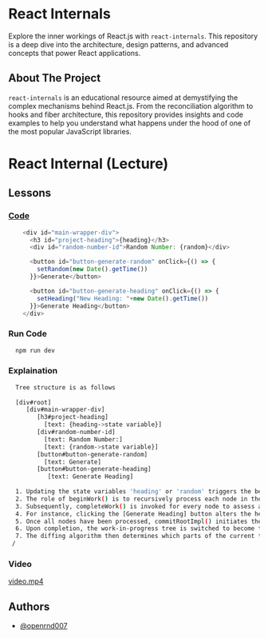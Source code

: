 # React Internals

Explore the inner workings of React.js with `react-internals`. This repository is a deep dive into the architecture, design patterns, and advanced concepts that power React applications.

## About The Project

`react-internals` is an educational resource aimed at demystifying the complex mechanisms behind React.js. From the reconciliation algorithm to hooks and fiber architecture, this repository provides insights and code examples to help you understand what happens under the hood of one of the most popular JavaScript libraries.

# React Internal (Lecture)

## Lessons
### [Code](https://github.com/OpenRnD007/react-internals/tree/main/src/App.jsx)
```js
    <div id="main-wrapper-div">
      <h3 id="project-heading">{heading}</h3>
      <div id="random-number-id">Random Number: {random}</div>

      <button id="button-generate-random" onClick={() => {
        setRandom(new Date().getTime())
      }}>Generate</button>

      <button id="button-generate-heading" onClick={() => {
        setHeading("New Heading: "+new Date().getTime())
      }}>Generate Heading</button>
    </div>
```



### Run Code

```bash
  npm run dev
```



### Explaination
```bash
  Tree structure is as follows
  
  [div#root]
     [div#main-wrapper-div]
        [h3#project-heading]
          [text: {heading->state variable}]
        [div#random-number-id]
          [text: Random Number:] 
          [text: {random->state variable}]
        [button#button-generate-random]
          [text: Generate]
        [button#button-generate-heading]
           [text: Generate Heading]
  
  1. Updating the state variables 'heading' or 'random' triggers the beginWork() function in the react-dom library, targeting the current root and the work-in-progress root [div#root].
  2. The role of beginWork() is to recursively process each node in the tree.
  3. Subsequently, completeWork() is invoked for every node to assess and flag any changes for updates.
  4. For instance, clicking the [Generate Heading] button alters the header state, prompting an update flag for the text within [h3#project-heading].
  5. Once all nodes have been processed, commitRootImpl() initiates the commit phase, applying changes to the work-in-progress tree based on the update flags.
  6. Upon completion, the work-in-progress tree is switched to become the current tree.
  7. The diffing algorithm then determines which parts of the current tree need to be updated in the actual DOM.
 /
```

### Video
[video.mp4](https://github.com/OpenRnD007/react-internals/tree/main/video.mp4)

## Authors
- [@openrnd007](https://www.github.com/openrnd007)
